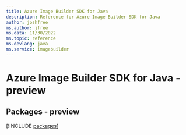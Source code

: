 ```yaml
---
title: Azure Image Builder SDK for Java
description: Reference for Azure Image Builder SDK for Java
author: joshfree
ms.author: jfree
ms.data: 11/30/2022
ms.topic: reference
ms.devlang: java
ms.service: imagebuilder
---
```

# Azure Image Builder SDK for Java - preview
## Packages - preview
[!INCLUDE [packages](image-builder-index.md)]